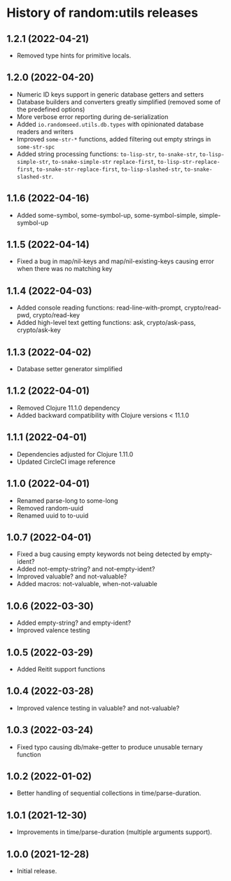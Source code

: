 # History of random:utils releases

## 1.2.1 (2022-04-21)

- Removed type hints for primitive locals.

## 1.2.0 (2022-04-20)

- Numeric ID keys support in generic database getters and setters
- Database builders and converters greatly simplified (removed some of the predefined options)
- More verbose error reporting during de-serialization
- Added `io.randomseed.utils.db.types` with opinionated database readers and writers
- Improved `some-str-*` functions, added filtering out empty strings in `some-str-spc`
- Added string processing functions:
  `to-lisp-str`, `to-snake-str`, `to-lisp-simple-str`, `to-snake-simple-str`
  `replace-first`, `to-lisp-str-replace-first`, `to-snake-str-replace-first`,
  `to-lisp-slashed-str`, `to-snake-slashed-str`.


## 1.1.6 (2022-04-16)

- Added some-symbol, some-symbol-up, some-symbol-simple, simple-symbol-up

## 1.1.5 (2022-04-14)

- Fixed a bug in map/nil-keys and map/nil-existing-keys causing error when there was no matching key

## 1.1.4 (2022-04-03)

- Added console reading functions: read-line-with-prompt, crypto/read-pwd, crypto/read-key
- Added high-level text getting functions: ask, crypto/ask-pass, crypto/ask-key

## 1.1.3 (2022-04-02)

- Database setter generator simplified

## 1.1.2 (2022-04-01)

- Removed Clojure 11.1.0 dependency
- Added backward compatibility with Clojure versions < 11.1.0

## 1.1.1 (2022-04-01)

- Dependencies adjusted for Clojure 1.11.0
- Updated CircleCI image reference

## 1.1.0 (2022-04-01)

- Renamed parse-long to some-long
- Removed random-uuid
- Renamed uuid to to-uuid

## 1.0.7 (2022-04-01)

- Fixed a bug causing empty keywords not being detected by empty-ident?
- Added not-empty-string? and not-empty-ident?
- Improved valuable? and not-valuable?
- Added macros: not-valuable, when-not-valuable

## 1.0.6 (2022-03-30)

- Added empty-string? and empty-ident?
- Improved valence testing

## 1.0.5 (2022-03-29)

- Added Reitit support functions

## 1.0.4 (2022-03-28)

- Improved valence testing in valuable? and not-valuable?

## 1.0.3 (2022-03-24)

- Fixed typo causing db/make-getter to produce unusable ternary function

## 1.0.2 (2022-01-02)

- Better handling of sequential collections in time/parse-duration.

## 1.0.1 (2021-12-30)

- Improvements in time/parse-duration (multiple arguments support).

## 1.0.0 (2021-12-28)

- Initial release.


